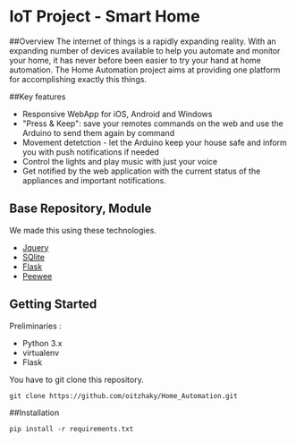# **IoT Project - Smart Home**

##Overview
The internet of things is a rapidly expanding reality.
With an expanding number of devices available to help you automate and monitor your home, it has never before been easier to try your hand at home automation.
The Home Automation project aims at providing one platform for accomplishing exactly this things.

##Key features
* Responsive WebApp for iOS, Android and Windows
* "Press & Keep": save your remotes commands on the web and use the Arduino to send them again by command
* Movement detetction - let the Arduino keep your house safe and inform you with push notifications if needed
* Control the lights and play music with just your voice
* Get notified by the web application with the current status of the appliances and important notifications.

## Base Repository, Module
We made this using these technologies.

* [Jquery](https://jquery.com/)
* [SQlite](https://www.sqlite.org)
* [Flask](http://flask.pocoo.org) 
* [Peewee](http://docs.peewee-orm.com/en/latest/)

## Getting Started
Preliminaries :
* Python 3.x
* virtualenv
* Flask

You have to git clone this repository.
```
git clone https://github.com/oitzhaky/Home_Automation.git
```
##Installation 

```
pip install -r requirements.txt
```

